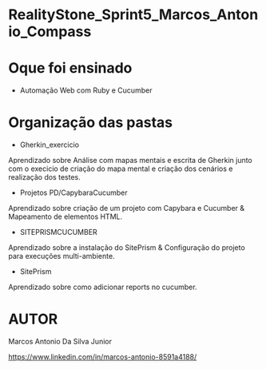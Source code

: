 # RealityStone_Sprint5_Marcos_Antonio_Compass

# Oque foi ensinado 
- Automação Web com Ruby e Cucumber

# Organização das pastas
- Gherkin_exercicio 

Aprendizado sobre Análise com mapas mentais e escrita de Gherkin junto com o execicio de criação do mapa mental e criação dos cenários e realização dos testes.

- Projetos PD/CapybaraCucumber

Aprendizado sobre criação de um projeto com Capybara e Cucumber & Mapeamento de elementos HTML.

- SITEPRISMCUCUMBER

Aprendizado sobre a instalação do SitePrism & Configuração do projeto para execuções multi-ambient​​​​​​​e.

- SitePrism

Aprendizado sobre como adicionar reports no cucumber.

# AUTOR
Marcos Antonio Da Silva Junior

https://www.linkedin.com/in/marcos-antonio-8591a4188/